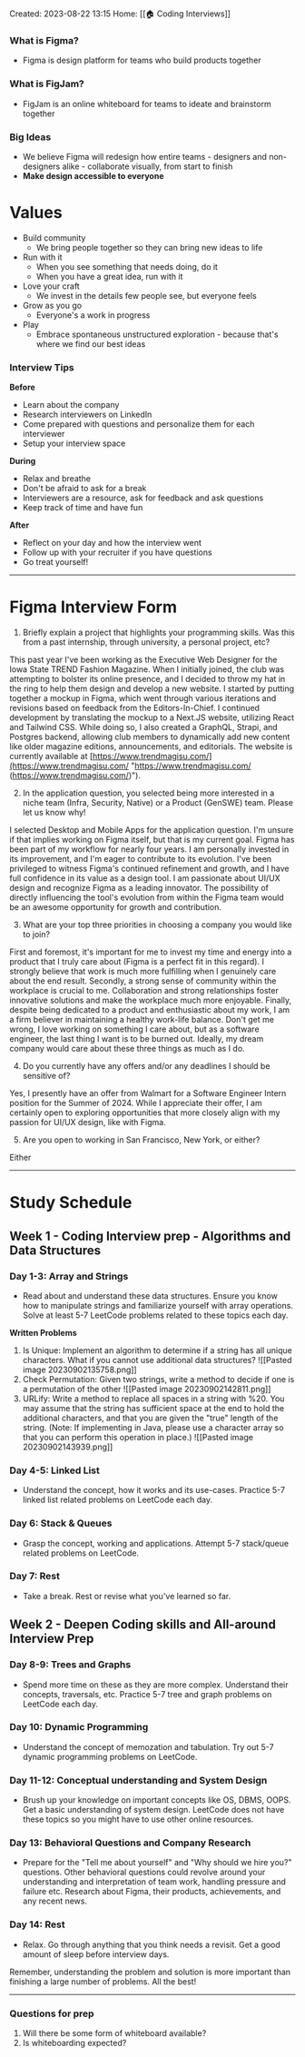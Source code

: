 Created: 2023-08-22 13:15
Home: [[🏠 Coding Interviews]]

### What is Figma?
- Figma is design platform for teams who build products together

### What is FigJam?
- FigJam is an online whiteboard for teams to ideate and brainstorm together

### Big Ideas
- We believe Figma will redesign how entire teams - designers and non-designers alike - collaborate visually, from start to finish
- **Make design accessible to everyone**

# Values
- Build community
	- We bring people together so they can bring new ideas to life
- Run with it
	- When you see something that needs doing, do it
	- When you have a great idea, run with it
- Love your craft
	- We invest in the details few people see, but everyone feels
- Grow as you go
	- Everyone's a work in progress
- Play
	- Embrace spontaneous unstructured exploration - because that's where we find our best ideas

### Interview Tips
**Before**
- Learn about the company
- Research interviewers on LinkedIn
- Come prepared with questions and personalize them for each interviewer
- Setup your interview space

**During**
- Relax and breathe
- Don't be afraid to ask for a break
- Interviewers are a resource, ask for feedback and ask questions
- Keep track of time and have fun

**After**
- Reflect on your day and how the interview went
- Follow up with your recruiter if you have questions
- Go treat yourself!

****

# Figma Interview Form

1. Briefly explain a project that highlights your programming skills. Was this from a past internship, through university, a personal project, etc?

This past year I've been working as the Executive Web Designer for the Iowa State TREND Fashion Magazine. When I initially joined, the club was attempting to bolster its online presence, and I decided to throw my hat in the ring to help them design and develop a new website. I started by putting together a mockup in Figma, which went through various iterations and revisions based on feedback from the Editors-In-Chief. I continued development by translating the mockup to a Next.JS website, utilizing React and Tailwind CSS. While doing so, I also created a GraphQL, Strapi, and Postgres backend, allowing club members to dynamically add new content like older magazine editions, announcements, and editorials. The website is currently available at [https://www.trendmagisu.com/](https://www.trendmagisu.com/ "https://www.trendmagisu.com/
(https://www.trendmagisu.com/)").

2. In the application question, you selected being more interested in a niche team (Infra, Security, Native) or a Product (GenSWE) team. Please let us know why!

I selected Desktop and Mobile Apps for the application question. I'm unsure if that implies working on Figma itself, but that is my current goal. Figma has been part of my workflow for nearly four years. I am personally invested in its improvement, and I'm eager to contribute to its evolution. I've been privileged to witness Figma's continued refinement and growth, and I have full confidence in its value as a design tool. I am passionate about UI/UX design and recognize Figma as a leading innovator. The possibility of directly influencing the tool's evolution from within the Figma team would be an awesome opportunity for growth and contribution.

3. What are your top three priorities in choosing a company you would like to join?

First and foremost, it's important for me to invest my time and energy into a product that I truly care about (Figma is a perfect fit in this regard). I strongly believe that work is much more fulfilling when I genuinely care about the end result. Secondly, a strong sense of community within the workplace is crucial to me. Collaboration and strong relationships foster innovative solutions and make the workplace much more enjoyable. Finally, despite being dedicated to a product and enthusiastic about my work, I am a firm believer in maintaining a healthy work-life balance. Don't get me wrong, I love working on something I care about, but as a software engineer, the last thing I want is to be burned out. Ideally, my dream company would care about these three things as much as I do.

4. Do you currently have any offers and/or any deadlines I should be sensitive of?

Yes, I presently have an offer from Walmart for a Software Engineer Intern position for the Summer of 2024. While I appreciate their offer, I am certainly open to exploring opportunities that more closely align with my passion for UI/UX design, like with Figma.

5. Are you open to working in San Francisco, New York, or either?

Either

****

# Study Schedule

## **Week 1 - Coding Interview prep - Algorithms and Data Structures**

### **Day 1-3: Array and Strings**
  - Read about and understand these data structures. Ensure you know how to manipulate strings and familiarize yourself with array operations. Solve at least 5-7 LeetCode problems related to these topics each day.

**Written Problems**
1. Is Unique: Implement an algorithm to determine if a string has all unique characters. What if you cannot use additional data structures?
![[Pasted image 20230902135758.png]]
2. Check Permutation: Given two strings, write a method to decide if one is a permutation of the other
![[Pasted image 20230902142811.png]]
3. URLify: Write a method to replace all spaces in a string with %20. You may assume that the string has sufficient space at the end to hold the additional characters, and that you are given the "true" length of the string. (Note: If implementing in Java, please use a character array so that you can perform this operation in place.)
![[Pasted image 20230902143939.png]]
### **Day 4-5: Linked List**
  - Understand the concept, how it works and its use-cases. Practice 5-7 linked list related problems on LeetCode each day.

### **Day 6: Stack & Queues**
  - Grasp the concept, working and applications. Attempt 5-7 stack/queue related problems on LeetCode.

### **Day 7: Rest**
  - Take a break. Rest or revise what you've learned so far.

## **Week 2 - Deepen Coding skills and All-around Interview Prep**

### **Day 8-9: Trees and Graphs**
  - Spend more time on these as they are more complex. Understand their concepts, traversals, etc. Practice 5-7 tree and graph problems on LeetCode each day.

### **Day 10: Dynamic Programming**
  - Understand the concept of memozation and tabulation. Try out 5-7 dynamic programming problems on LeetCode.

### **Day 11-12: Conceptual understanding and System Design**
  - Brush up your knowledge on important concepts like OS, DBMS, OOPS. Get a basic understanding of system design. LeetCode does not have these topics so you might have to use other online resources.

### **Day 13: Behavioral Questions and Company Research**
  - Prepare for the "Tell me about yourself" and "Why should we hire you?" questions. Other behavioral questions could revolve around your understanding and interpretation of team work, handling pressure and failure etc. Research about Figma, their products, achievements, and any recent news.

### **Day 14: Rest**
  - Relax. Go through anything that you think needs a revisit. Get a good amount of sleep before interview days.

Remember, understanding the problem and solution is more important than finishing a large number of problems. All the best!

****

### Questions for prep
1. Will there be some form of whiteboard available?
2. Is whiteboarding expected?